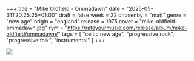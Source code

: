 +++
title = "Mike Oldfield - Ommadawn"
date = "2025-05-31T20:25:25+01:00"
draft = false
week = 22
chosenby = "matt"
genre = "new age"
origin = "england"
release = 1975
cover = "mike-oldfield-ommadawn.jpg"
rym = "https://rateyourmusic.com/release/album/mike-oldfield/ommadawn/"
tags = [
    "celtic new age",
    "progressive rock",
    "progressive folk",
    "instrumental"
]
+++

![](../../images/covers/mike-oldfield-ommadawn.jpg)


